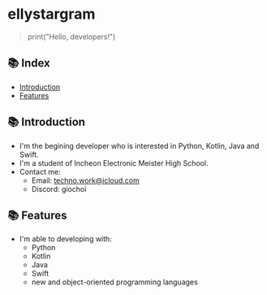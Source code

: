 [//]: # (my description md file)

# ellystargram
> print("Hello, developers!")

## 📚 Index
- [Introduction](#-introduction)
- [Features](#-features)

## 📚 Introduction
- I'm the begining developer who is interested in Python, Kotlin, Java and Swift.
- I'm a student of Incheon Electronic Meister High School.
- Contact me:
    - Email: techno.work@icloud.com
    - Discord: giochoi

## 📚 Features
- I'm able to developing with:
    - Python
    - Kotlin
    - Java
    - Swift
    - new and object-oriented programming languages

